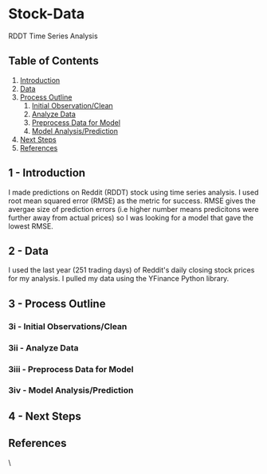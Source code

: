 # Stock-Data

RDDT Time Series Analysis

## Table of Contents

1. [Introduction](#introduction)
2. [Data](#data)
3. [Process Outline](#process-outline)
   1. [Initial Observation/Clean](#clean-data)
   2. [Analyze Data](#analyze-data)
   3. [Preprocess Data for Model](#preprocess-data-for-model)
   4. [Model Analysis/Prediction](#model-prediction/analysis)
4. [Next Steps](#next-steps)
5. [References](#references)

## 1 - Introduction <a name="introduction"></a>

I made predictions on Reddit (RDDT) stock using time series analysis. I used root mean squared error (RMSE) as the metric for success. RMSE gives the avergae size of prediction errors (i.e higher number means predicitons were further away from actual prices) so I was looking for a model that gave the lowest RMSE.

## 2 - Data <a name="data"></a>

I used the last year (251 trading days) of Reddit's daily closing stock prices for my analysis. I pulled my data using the YFinance Python library.

## 3 - Process Outline <a name="process-outline"></a>


### 3i - Initial Observations/Clean <a name="clean-data"></a>


### 3ii - Analyze Data <a name="analyze-data"></a>


### 3iii - Preprocess Data for Model <a name="preprocess-data-for-model"></a>

### 3iv - Model Analysis/Prediction <a name="model-prediction/analysis"></a>

## 4 - Next Steps <a name="next-steps"></a>



## References <a name="references"></a>

\\
